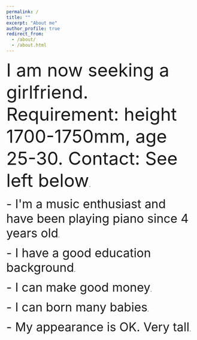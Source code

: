 ```yaml
---
permalink: /
title: ""
excerpt: "About me"
author_profile: true
redirect_from: 
  - /about/
  - /about.html
---
```


<p>
<font size=10>I am now seeking a girlfriend. Requirement: height 1700-1750mm, age 25-30. Contact: See left below</font>.
</p>

<p>
<font size=6> - I'm a music enthusiast and have been playing piano since 4 years old</font>.
</p>

<p>
<font size=6> - I have a good education background</font>.
</p>

<p>
<font size=6> - I can make good money</font>.
</p>

<p>
<font size=6> - I can born many babies</font>.
</p>

<p>
<font size=6> - My appearance is OK. Very tall</font>.
</p>
